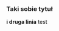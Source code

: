  [comment]: # (Use standard markdown + html + Bulma classes example: <span class="has-text-primary">test</span>)

### Taki sobie tytuł  
**i druga linia**
<span class="has-text-primary">test</span>